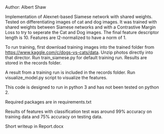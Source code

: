 Author: Albert Shaw

Implementation of Alexnet-based Siamese network with shared weights. Tested on differentiating images of cat and dog images.
It was trained with shared weights between Siamese networks and with a Contrastive Margin Loss to try to seperate the Cat and Dog images. The final feature descriptor length is 10.
Features are l2-normalized to have a norm of 1.

To run training, first download training images into the trained folder from https://www.kaggle.com/c/dogs-vs-cats/data. Unzip photos directly into that director. Run train_siamese.py for default training run. Results are stored in the records folder.

A result from a training run is included in the records folder. Run visualize_model.py script to visualize the features.

This code is designed to run in python 3 and has not been tested on python 2.

Required packages are in requirements.txt

Results of features with classification test was around 99% accuracy on training data and 75% accuracy on testing data.

Short writeup in Report.docx
